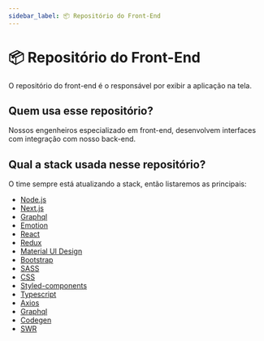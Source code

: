 ```yaml
---
sidebar_label: 📦 Repositório do Front-End
---
```


# 📦 Repositório do Front-End

O repositório do front-end é o responsável por exibir a aplicação na tela.

## Quem usa esse repositório?

Nossos engenheiros especializado em front-end, desenvolvem interfaces com integração com nosso back-end.

## Qual a stack usada nesse repositório?

O time sempre está atualizando a stack, então listaremos as principais:

- [Node.js](https://nodejs.org/)
- [Next.js](https://nextjs.org/)
- [Graphql](https://graphql.org/)
- [Emotion](https://emotion.sh/)
- [React](https://reactjs.org/)
- [Redux](https://redux.js.org/)
- [Material UI Design](https://mui.com/pt/)
- [Bootstrap](https://getbootstrap.com/docs/5.0/getting-started/introduction/)
- [SASS](https://sass-lang.com/)
- [CSS](https://www.w3schools.com/css/default.asp)
- [Styled-components](https://styled-components.com/)
- [Typescript](https://www.typescriptlang.org/)
- [Axios](https://github.com/axios/axios)
- [Graphql](https://graphql.org/)
- [Codegen](https://www.graphql-code-generator.com/)
- [SWR](https://swr.vercel.app/)
